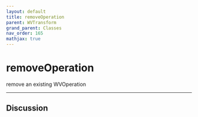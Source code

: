 ```yaml
---
layout: default
title: removeOperation
parent: WVTransform
grand_parent: Classes
nav_order: 165
mathjax: true
---
```


#  removeOperation

remove an existing WVOperation


---

## Discussion

  
